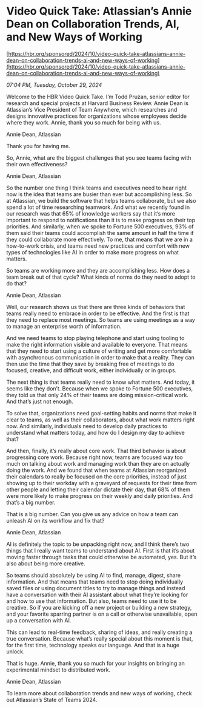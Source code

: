 # Video Quick Take: Atlassian’s Annie Dean on Collaboration Trends, AI, and New Ways of Working

[https://hbr.org/sponsored/2024/10/video-quick-take-atlassians-annie-dean-on-collaboration-trends-ai-and-new-ways-of-working](https://hbr.org/sponsored/2024/10/video-quick-take-atlassians-annie-dean-on-collaboration-trends-ai-and-new-ways-of-working)

*07:04 PM, Tuesday, October 29, 2024*

Welcome to the HBR Video Quick Take. I’m Todd Pruzan, senior editor for research and special projects at Harvard Business Review. Annie Dean is Atlassian’s Vice President of Team Anywhere, which researches and designs innovative practices for organizations whose employees decide where they work. Annie, thank you so much for being with us.

Annie Dean, Atlassian

Thank you for having me.

So, Annie, what are the biggest challenges that you see teams facing with their own effectiveness?

Annie Dean, Atlassian

So the number one thing I think teams and executives need to hear right now is the idea that teams are busier than ever but accomplishing less. So at Atlassian, we build the software that helps teams collaborate, but we also spend a lot of time researching teamwork. And what we recently found in our research was that 65% of knowledge workers say that it’s more important to respond to notifications than it is to make progress on their top priorities. And similarly, when we spoke to Fortune 500 executives, 93% of them said their teams could accomplish the same amount in half the time if they could collaborate more effectively. To me, that means that we are in a how-to-work crisis, and teams need new practices and comfort with new types of technologies like AI in order to make more progress on what matters.

So teams are working more and they are accomplishing less. How does a team break out of that cycle? What kinds of norms do they need to adopt to do that?

Annie Dean, Atlassian

Well, our research shows us that there are three kinds of behaviors that teams really need to embrace in order to be effective. And the first is that they need to replace most meetings. So teams are using meetings as a way to manage an enterprise worth of information.

And we need teams to stop playing telephone and start using tooling to make the right information visible and available to everyone. That means that they need to start using a culture of writing and get more comfortable with asynchronous communication in order to make that a reality. They can then use the time that they save by breaking free of meetings to do focused, creative, and difficult work, either individually or in groups.

The next thing is that teams really need to know what matters. And today, it seems like they don’t. Because when we spoke to Fortune 500 executives, they told us that only 24% of their teams are doing mission-critical work. And that’s just not enough.

To solve that, organizations need goal-setting habits and norms that make it clear to teams, as well as their collaborators, about what work matters right now. And similarly, individuals need to develop daily practices to understand what matters today, and how do I design my day to achieve that?

And then, finally, it’s really about core work. That third behavior is about progressing core work. Because right now, teams are focused way too much on talking about work and managing work than they are on actually doing the work. And we found that when teams at Atlassian reorganized their calendars to really be focused on the core priorities, instead of just showing up to their workday with a graveyard of requests for their time from other people and letting their calendar dictate their day, that 68% of them were more likely to make progress on their weekly and daily priorities. And that’s a big number.

That is a big number. Can you give us any advice on how a team can unleash AI on its workflow and fix that?

Annie Dean, Atlassian

AI is definitely the topic to be unpacking right now, and I think there’s two things that I really want teams to understand about AI. First is that it’s about moving faster through tasks that could otherwise be automated, yes. But it’s also about being more creative.

So teams should absolutely be using AI to find, manage, digest, share information. And that means that teams need to stop doing individually saved files or using document titles to try to manage things and instead have a conversation with their AI assistant about what they’re looking for and how to use that information. But also, teams need to use it to be creative. So if you are kicking off a new project or building a new strategy, and your favorite sparring partner is on a call or otherwise unavailable, open up a conversation with AI.

This can lead to real-time feedback, sharing of ideas, and really creating a true conversation. Because what’s really special about this moment is that, for the first time, technology speaks our language. And that is a huge unlock.

That is huge. Annie, thank you so much for your insights on bringing an experimental mindset to distributed work.

Annie Dean, Atlassian

To learn more about collaboration trends and new ways of working, check out Atlassian’s State of Teams 2024.

